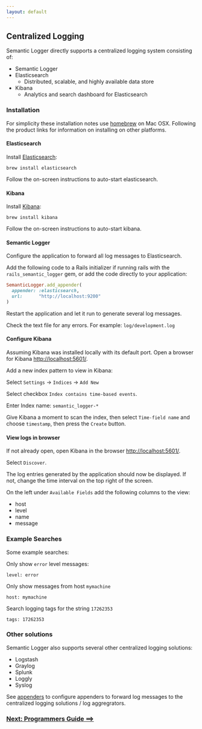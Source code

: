 ```yaml
---
layout: default
---
```


## Centralized Logging

Semantic Logger directly supports a centralized logging system consisting of:

* Semantic Logger
* Elasticsearch
    * Distributed, scalable, and highly available data store
* Kibana
    * Analytics and search dashboard for Elasticsearch

### Installation

For simplicity these installation notes use [homebrew](http://brew.sh) on Mac OSX.
Following the product links for information on installing on other platforms.

#### Elasticsearch

Install [Elasticsearch](https://www.elastic.co/downloads/elasticsearch):

```
brew install elasticsearch
```

Follow the on-screen instructions to auto-start elasticsearch.

#### Kibana

Install [Kibana](https://www.elastic.co/downloads/kibana):

```
brew install kibana
```

Follow the on-screen instructions to auto-start kibana.

#### Semantic Logger

Configure the application to forward all log messages to Elasticsearch.

Add the following code to a Rails initializer if running rails with the `rails_semantic_logger` gem,
or add the code directly to your application:

~~~ruby
SemanticLogger.add_appender(
  appender: :elasticsearch,
  url:      "http://localhost:9200"
)
~~~

Restart the application and let it run to generate several log messages.

Check the text file for any errors. For example: `log/development.log`

#### Configure Kibana

Assuming Kibana was installed locally with its default port.
Open a browser for Kibana [http://localhost:5601/](http://localhost:5601/).

Add a new index pattern to view in Kibana:

Select `Settings` -> `Indices` -> `Add New`

Select checkbox `Index contains time-based events`.

Enter Index name: `semantic_logger-*`

Give Kibana a moment to scan the index, then select `Time-field name` and choose `timestamp`,
then press the `Create` button.

#### View logs in browser

If not already open, open Kibana in the browser [http://localhost:5601/](http://localhost:5601/).

Select `Discover`.

The log entries generated by the application should now be displayed. If not, change the time interval
on the top right of the screen.

On the left under `Available Fields` add the following columns to the view:

* host
* level
* name
* message

### Example Searches

Some example searches:

Only show `error` level messages:

```
level: error
```

Only show messages from host `mymachine`

```
host: mymachine
```

Search logging tags for the string `17262353`

```
tags: 17262353
```

### Other solutions

Semantic Logger also supports several other centralized logging solutions:

* Logstash
* Graylog
* Splunk
* Loggly
* Syslog

See [appenders](appenders.html) to configure appenders to forward log messages to the centralized logging solutions / log aggregrators.

### [Next: Programmers Guide ==>](api.html)

